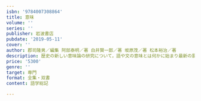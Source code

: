 ```yaml
---
isbn: '9784007308864'
title: 意味
volume: ''
series: ''
publisher: 岩波書店
pubdate: '2019-05-11'
cover: ''
author: 郡司隆男／編集 阿部泰明／著 白井賢一郎／著 坂原茂／著 松本裕治／著
description: 歴史の新しい意味論の研究について，語や文の意味とは何かに始まり最新の展開まで，その全貌を解説する．
price: '5300'
genre: ''
target: 専門
format: 全集・双書
content: 語学総記

---
```

